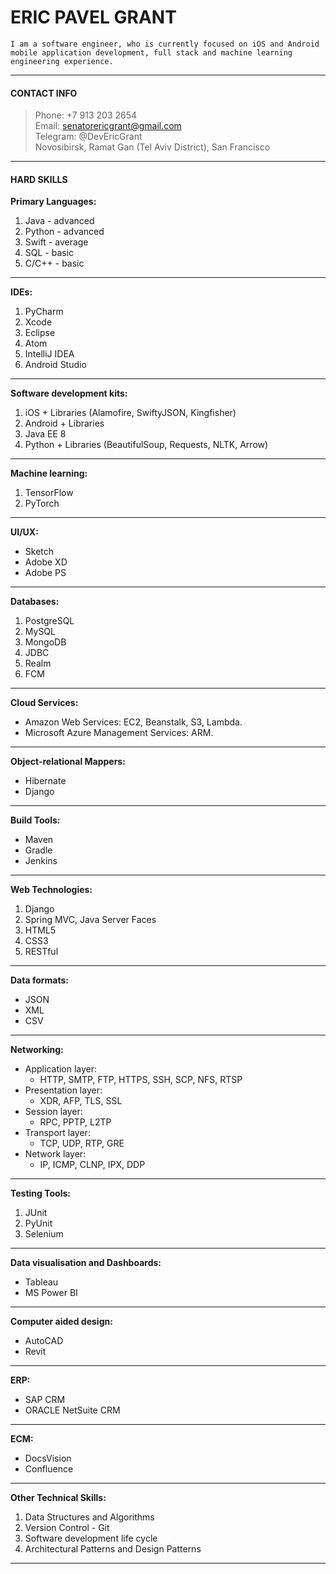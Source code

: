 # ERIC PAVEL GRANT

`I am a software engineer, who is currently focused on iOS and Android mobile application development, full stack and machine learning engineering experience.`

---

#### CONTACT INFO
> Phone: +7 913 203 2654  
> Email: senatorericgrant@gmail.com  
> Telegram: @DevEricGrant  
> Novosibirsk, Ramat Gan (Tel Aviv District), San Francisco

---

#### HARD SKILLS
**Primary Languages:**
1. Java - advanced
2. Python - advanced
3. Swift - average
4. SQL - basic
5. C/C++ - basic
-----

**IDEs:**
1. PyCharm
2. Xcode
3. Eclipse
4. Atom
5. IntelliJ IDEA
6. Android Studio
----

**Software development kits:**
1. iOS + Libraries (Alamofire, SwiftyJSON, Kingfisher)
2. Android + Libraries
3. Java EE 8
4. Python + Libraries (BeautifulSoup, Requests, NLTK, Arrow)

----

**Machine learning:**
1. TensorFlow
2. PyTorch
----

**UI/UX:**
- Sketch
- Adobe XD
- Adobe PS
---

**Databases:**
1. PostgreSQL
2. MySQL
3. MongoDB
4. JDBC
5. Realm
6. FCM
---

**Cloud Services:**
- Amazon Web Services: EC2, Beanstalk, S3, Lambda.
- Microsoft Azure Management Services: ARM.
-----

**Object-relational Mappers:**
- Hibernate
- Django
----

**Build Tools:**
- Maven
- Gradle
- Jenkins
----

**Web Technologies:**
1. Django
2. Spring MVC, Java Server Faces
3. HTML5
4. CSS3
5. RESTful
----

**Data formats:**
- JSON
- XML
- CSV
---

**Networking:**
- Application layer:
  - HTTP, SMTP, FTP, HTTPS, SSH, SCP, NFS, RTSP
- Presentation layer:
  - XDR, AFP, TLS, SSL
- Session layer:
  - RPC, PPTP, L2TP
- Transport layer:
  - TCP, UDP, RTP, GRE
- Network layer:
  - IP, ICMP, CLNP, IPX, DDP

-----

**Testing Tools:**
1. JUnit
2. PyUnit
3. Selenium
----

**Data visualisation and Dashboards:**
- Tableau
- MS Power BI
----

**Computer aided design:**
- AutoCAD
- Revit
----

**ERP:**
- SAP CRM
- ORACLE NetSuite CRM
----

**ECM:**
- DocsVision
- Confluence
----

**Other Technical Skills:**
1. Data Structures and Algorithms
2. Version Control - Git
3. Software development life cycle
4. Architectural Patterns and Design Patterns
-----
